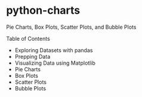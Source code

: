 # python-charts
Pie Charts, Box Plots, Scatter Plots, and Bubble Plots

Table of Contents
- Exploring Datasets with pandas
- Prepping Data
- Visualizing Data using Matplotlib
- Pie Charts
- Box Plots
- Scatter Plots
- Bubble Plots
